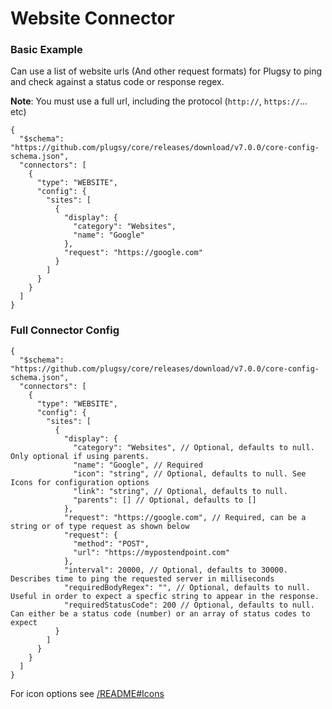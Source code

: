 # Website Connector

### Basic Example

Can use a list of website urls (And other request formats) for Plugsy to ping and check against a status code or response regex.

**Note**: You must use a full url, including the protocol (`http://`, `https://`... etc)

```jsonc
{
  "$schema": "https://github.com/plugsy/core/releases/download/v7.0.0/core-config-schema.json",
  "connectors": [
    {
      "type": "WEBSITE",
      "config": {
        "sites": [
          {
            "display": {
              "category": "Websites",
              "name": "Google"
            },
            "request": "https://google.com"
          }
        ]
      }
    }
  ]
}
```

### Full Connector Config

```jsonc
{
  "$schema": "https://github.com/plugsy/core/releases/download/v7.0.0/core-config-schema.json",
  "connectors": [
    {
      "type": "WEBSITE",
      "config": {
        "sites": [
          {
            "display": {
              "category": "Websites", // Optional, defaults to null. Only optional if using parents.
              "name": "Google", // Required
              "icon": "string", // Optional, defaults to null. See Icons for configuration options
              "link": "string", // Optional, defaults to null.
              "parents": [] // Optional, defaults to []
            },
            "request": "https://google.com", // Required, can be a string or of type request as shown below
            "request": {
              "method": "POST",
              "url": "https://mypostendpoint.com"
            },
            "interval": 20000, // Optional, defaults to 30000. Describes time to ping the requested server in milliseconds
            "requiredBodyRegex": "", // Optional, defaults to null. Useful in order to expect a specfic string to appear in the response.
            "requiredStatusCode": 200 // Optional, defaults to null. Can either be a status code (number) or an array of status codes to expect
          }
        ]
      }
    }
  ]
}
```

For icon options see [/README#Icons](/README#Icons)
